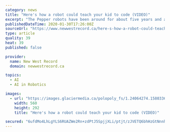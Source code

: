 ```yaml
---
category: news
title: "Here's how a robot could teach your kid to code (VIDEO)"
excerpt: "The Pepper robots have been around for about five years and are more often seen in customer service roles, such as in doctors’ offices, greeting the public. They have sensors, microphones and a gyroscope, but also a degree of artificial intelligence ..."
publishedDateTime: 2020-01-30T17:26:00Z
sourceUrl: "https://www.newwestrecord.ca/here-s-how-a-robot-could-teach-your-kid-to-code-video-1.24064253"
type: article
quality: 39
heat: 39
published: false

provider:
  name: New West Record
  domain: newwestrecord.ca

topics:
  - AI
  - AI in Robotics

images:
  - url: "https://images.glaciermedia.ca/polopoly_fs/1.24064274.1580336128!/fileImage/httpImage/image.jpg_gen/derivatives/facebookogimage_560_292/programmable-robot.jpg"
    width: 560
    height: 292
    title: "Here's how a robot could teach your kid to code (VIDEO)"

secured: "6ufdMo4LhLgYLS6RUAZWe2Rn+zdPtJ5SpjjXLi/ptjt/zJVETQ6bhHzGtNnnhkJcreHAKROrzYy4kMz1kNUaLSxpQfeOkbJVgDjOsvXr60tpF7UE/Hhx6hJIAO1+m3Wfsc6PAz/xRvSwXY8Hx/oVf96885c4WidAB7vjcYNVyBXsC5iQSzA0srMCh+pxin1NrMZkl8C+JXpQ9Q6mRneJYcKpXxa8hS/NC3vutoJotPz+BxLftauecIOrCskcpRZ7x2FhSaB20kLiHEzDwN711Dn19bMCEZYWYcGq9bMEdgRPUkHy9w70uMpr6C03pW4n;dVfmZ3AYrG8nenjepAoHlg=="
---
```


